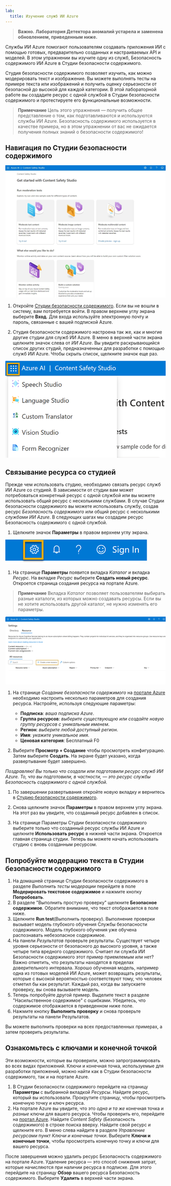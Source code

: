 ```yaml
---
lab:
  title: Изучение служб ИИ Azure
---
```


> **Важно.**
> **Лаборатория Детектора аномалий устарела и заменена обновлением, приведенным ниже.**

Службы ИИ Azure помогают пользователям создавать приложения ИИ с помощью готовых, предварительно созданных и настраиваемых API и моделей. В этом упражнении вы изучите одну из служб, Безопасность содержимого ИИ Azure в Студии безопасности содержимого. 

Студия безопасности содержимого позволяет изучить, как можно модерировать текст и изображение. Вы можете выполнять тесты на примере текста или изображений и получить оценку серьезности от безопасной до высокой для каждой категории. В этой лабораторной работе вы создадите ресурс с одной службой в Студии безопасности содержимого и протестируете его функциональные возможности. 

> **Примечание** Цель этого упражнения — получить общее представление о том, как подготавливаются и используются службы ИИ Azure. Безопасность содержимого используется в качестве примера, но в этом упражнении от вас не ожидается получения полных знаний о безопасности содержимого!

## Навигация по Студии безопасности содержимого 

![Снимок экрана: целевая страница студии безопасности содержимого.](./media/content-safety/content-safety-getting-started.png)


1. Откройте [Студии безопасности содержимого](https://contentsafety.cognitive.azure.com?azure-portal=true). Если вы не вошли в систему, вам потребуется войти. В правом верхнем углу экрана выберите **Вход**. Для входа используйте электронную почту и пароль, связанные с вашей подпиской Azure. 

1. Студия безопасности содержимого настроена так же, как и многие другие студии для служб ИИ Azure. В меню в верхней части экрана щелкните значок слева от *ИИ Azure*. Вы увидите раскрывающийся список других студий, предназначенных для разработки с помощью служб ИИ Azure. Чтобы скрыть список, щелкните значок еще раз.

![Снимок экрана: меню Студии безопасности содержимого с открытым переключателем для переключения на другие студии.](./media/content-safety/studio-toggle-icon.png)  

## Связывание ресурса со студией 

Прежде чем использовать студию, необходимо связать ресурс служб ИИ Azure со студией. В зависимости от студии вам может потребоваться конкретный ресурс с одной службой или вы можете использовать общий ресурс с несколькими службами. В случае Студии безопасности содержимого вы можете использовать службу, создав ресурс *Безопасность содержимого* или общий ресурс с несколькими *службами ИИ Azure*. В следующих шагах мы создадим ресурс Безопасность содержимого с одной службой. 

1. Щелкните значок **Параметры** в правом верхнем углу экрана. 

![Снимок экрана: значок параметров в правом верхнем углу экрана рядом с колокольчиком, вопросительным знаком и смайликом.](./media/content-safety/settings-toggle.png)

1. На странице **Параметры** появится вкладка *Каталог* и вкладка *Ресурс*. На вкладке *Ресурс* выберите **Создать новый ресурс**. Откроется страница создания ресурса на портале Azure.

> **Примечание** Вкладка *Каталог* позволяет пользователям выбирать разные каталоги, из которых можно создавать ресурсы. Если вы не хотите использовать другой каталог, не нужно изменять его параметры. 

![Снимок экрана: где выбрать создание нового ресурса на странице параметров Студии безопасности содержимого.](./media/content-safety/create-new-resource-from-studio.png)

1. На странице *Создание безопасности содержимого* на [портале Azure](https://portal.azure.com?auzre-portal=true) необходимо настроить несколько параметров для создания ресурса. Настройте, используя следующие параметры:
    - **Подписка**: *ваша подписка Azure*.
    - **Группа ресурсов**: *выберите существующую или создайте новую группу ресурсов с уникальным именем*.
    - **Регион**: *выберите любой доступный регион*.
    - **Имя**: *укажите уникальное имя*.
    - **Ценовая категория**: Бесплатный F0

1. Выберите **Просмотр + Создание** чтобы просмотреть конфигурацию. Затем выберите **Создать**. На экране будет указано, когда развертывание будет завершено. 

*Поздравляю! Вы только что создали или подготовили ресурс служб ИИ Azure. То, что вы подготовили, в частности, — это ресурс службы Безопасность содержимого с одной службой.*

1. По завершении развертывания откройте новую вкладку и вернитесь в [Студию безопасности содержимого](https://contentsafety.cognitive.azure.com?azure-portal=true). 

1. Снова щелкните значок **Параметры** в правом верхнем углу экрана. На этот раз вы увидите, что созданный ресурс добавлен в список.  

1. На странице Параметры Студии безопасности содержимого выберите только что созданный ресурс службы ИИ Azure и щелкните **Использовать ресурс** в нижней части экрана. Откроется главная страница студии. Теперь вы можете начать использовать студию с вновь созданным ресурсом.

## Попробуйте модерацию текста в Студии безопасности содержимого

1. На домашней странице Студии безопасности содержимого в разделе *Выполнить тесты модерации* перейдите в поле **Модерировать текстовое содержимое** и нажмите кнопку **Попробовать**.
1. В разделе "Выполнить простую проверку" щелкните **Безопасное содержимое**. Обратите внимание, что текст отображается в поле ниже. 
1. Щелкните **Run test**(Выполнить проверку). Выполнение проверки вызывает модель глубокого обучения Службы безопасности содержимого. Модель глубокого обучения уже обучена распознавать небезопасное содержимое.
1. На панели *Результатов* проверьте результаты. Существует четыре уровня серьезности от безопасного до высокого уровня, а также четыре типа вредного содержимого. Считает ли служба ИИ Безопасности содержимого этот пример приемлемым или нет? Важно отметить, что результаты находятся в пределах доверительного интервала. Хорошо обученная модель, например одна из готовых моделей ИИ Azure, может возвращать результаты, которые с высокой вероятностью соответствуют тому, что человек отметил бы как результат. Каждый раз, когда вы запускаете проверку, вы снова вызываете модель. 
1. Теперь попробуйте другой пример. Выделите текст в разделе "Насильственное содержимое" с ошибками. Убедитесь, что содержимое отображается в приведенном ниже поле.
1. Нажмите кнопку **Выполнить проверку** и снова проверьте результаты на панели Результатов. 

Вы можете выполнить проверки на всех предоставленных примерах, а затем проверить результаты.

## Ознакомьтесь с ключами и конечной точкой

Эти возможности, которые вы проверили, можно запрограммировать во всех видах приложений. Ключи и конечная точка, используемые для разработки приложений, можно найти как в Студии безопасности содержимого, так и на портале Azure. 

1. В Студии безопасности содержимого перейдите на страницу **Параметры** с выбранной вкладкой *Ресурсы*. Найдите ресурс, который вы использовали. Прокрутите страницу, чтобы просмотреть конечную точку и ключ ресурса. 
1. На портале Azure вы увидите, что это *одна и та же* конечная точка и *разные* ключи для вашего ресурса. Чтобы проверить его, перейдите на [портал Azure](https://portal.azure.com?auzre-portal=true). Найдите *Content Safety* (Безопасность содержимого) в строке поиска вверху. Найдите свой ресурс и щелкните его. В меню слева найдите в разделе *Управление ресурсами* пункт *Ключи и конечные точки*. Выберите **Ключи и конечные точки**, чтобы просмотреть конечную точку и ключи для вашего ресурса. 

После завершения можно удалить ресурс Безопасность содержимого на портале Azure. Удаление ресурса — это способ снижения затрат, которые начисляются при наличии ресурса в подписке. Для этого перейдите на страницу **Обзор** вашего ресурса Безопасность содержимого. Выберите **Удалить** в верхней части экрана. 

